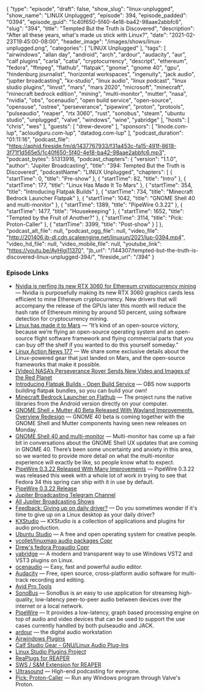 {
  "type": "episode",
  "draft": false,
  "show_slug": "linux-unplugged",
  "show_name": "LINUX Unplugged",
  "episode": 394,
  "episode_padded": "0394",
  "episode_guid": "1c40f650-5f40-4e18-ba42-98aae2abbfc6",
  "slug": "394",
  "title": "Tempted But the Truth is Discovered",
  "description": "After all these years, what's made us stick with Linux?",
  "date": "2021-02-23T19:45:00-08:00",
  "header_image": "/images/shows/linux-unplugged.png",
  "categories": [
    "LINUX Unplugged"
  ],
  "tags": [
    "airwindows",
    "allan day",
    "android",
    "arch",
    "ardour",
    "audacity",
    "aur",
    "calf plugins",
    "carla",
    "catia",
    "cryptocurrency",
    "descript",
    "ethereum",
    "fedora",
    "ffmpeg",
    "flathub",
    "flatpak",
    "gnome",
    "gnome 40",
    "gpu",
    "hindenburg journalist",
    "horizontal workspaces",
    "ingenuity",
    "jack audio",
    "jupiter broadcasting",
    "kx-studio",
    "linux audio",
    "linux podcast",
    "linux studio plugins",
    "linvst",
    "mars",
    "mars 2020",
    "microsoft",
    "minecraft",
    "minecraft bedrock edition",
    "mining",
    "multi-monitor",
    "mutter",
    "nasa",
    "nvidia",
    "obs",
    "ocenaudio",
    "open build service",
    "open-source",
    "opensuse",
    "ostree",
    "perseverance",
    "pipewire",
    "proton",
    "protools",
    "pulseaudio",
    "reaper",
    "rtx 3060",
    "rust",
    "sonobus",
    "steam",
    "ubuntu studio",
    "unplugged",
    "valve",
    "windows",
    "wine",
    "yabridge"
  ],
  "hosts": [
    "chris",
    "wes"
  ],
  "guests": [
    "drew-devore"
  ],
  "sponsors": [
    "linode.com-lup",
    "acloudguru.com-lup",
    "datadog.com-lup"
  ],
  "podcast_duration": "01:11:16",
  "podcast_file": "https://aphid.fireside.fm/d/1437767933/f31a453c-fa15-491f-8618-3f71f1d565e5/1c40f650-5f40-4e18-ba42-98aae2abbfc6.mp3",
  "podcast_bytes": 51313916,
  "podcast_chapters": {
    "version": "1.1.0",
    "author": "Jupiter Broadcasting",
    "title": "394: Tempted But the Truth is Discovered",
    "podcastName": "LINUX Unplugged",
    "chapters": [
      {
        "startTime": 0,
        "title": "Pre-show"
      },
      {
        "startTime": 82,
        "title": "Intro"
      },
      {
        "startTime": 177,
        "title": "Linux Has Made It To Mars"
      },
      {
        "startTime": 354,
        "title": "Introducing Flatpak Builds"
      },
      {
        "startTime": 734,
        "title": "Minecraft Bedrock Launcher Flatpak"
      },
      {
        "startTime": 1042,
        "title": "GNOME Shell 40 and multi-monitor"
      },
      {
        "startTime": 1389,
        "title": "PipeWire 0.3.22"
      },
      {
        "startTime": 1477,
        "title": "Housekeeping"
      },
      {
        "startTime": 1652,
        "title": "Tempted by the Fruit of Another?"
      },
      {
        "startTime": 3114,
        "title": "Pick: Proton-Caller"
      },
      {
        "startTime": 3399,
        "title": "Post-show"
      }
    ]
  },
  "podcast_alt_file": null,
  "podcast_ogg_file": null,
  "video_file": "http://201406.jb-dl.cdn.scaleengine.net/linuxun/2021/lup-0394.mp4",
  "video_hd_file": null,
  "video_mobile_file": null,
  "youtube_link": "https://youtu.be/AyHlgi11370",
  "jb_url": "/144307/tempted-but-the-truth-is-discovered-linux-unplugged-394/",
  "fireside_url": "/394"
}


### Episode Links

  * [Nvidia is nerfing its new RTX 3060 for Ethereum cryptocurrency mining](https://www.theverge.com/2021/2/18/22289154/nvidia-rtx-3060-ethereum-mining-drivers-limit-cryptocurrency "Nvidia is nerfing its new RTX 3060 for Ethereum cryptocurrency mining") — Nvidia is purposefully making its new RTX 3060 graphics cards less efficient to mine Ethereum cryptocurrency. New drivers that will accompany the release of the GPUs later this month will reduce the hash rate of Ethereum mining by around 50 percent, using software detection for cryptocurrency mining.
  * [Linux has made it to Mars](https://www.theverge.com/2021/2/19/22291324/linux-perseverance-mars-curiosity-ingenuity "Linux has made it to Mars") — “It’s kind of an open-source victory, because we’re flying an open-source operating system and an open-source flight software framework and flying commercial parts that you can buy off the shelf if you wanted to do this yourself someday.”
  * [Linux Action News 177](https://linuxactionnews.com/177 "Linux Action News 177") — We share some exclusive details about the Linux-powered gear that just landed on Mars, and the open-source frameworks that make it possible.
  * [[Video] NASA’s Perseverance Rover Sends New Video and Images of the Red Planet](https://www.youtube.com/watch?t=4024&v=gYQwuYZbA6o&feature=youtu.be "\[Video\] NASA’s Perseverance Rover Sends New Video and Images of the Red Planet")
  * [Introducing Flatpak Builds - Open Build Service](https://openbuildservice.org/2021/02/18/introducing-flatpak-builds/ "Introducing Flatpak Builds - Open Build Service") — OBS now supports building flatpak bundles, so you can build your own!
  * [Minecraft Bedrock Launcher on Flathub](https://flathub.org/apps/details/io.mrarm.mcpelauncher "Minecraft Bedrock Launcher on Flathub") — The project runs the native libraries from the Android version directly on your computer.
  * [GNOME Shell + Mutter 40 Beta Released With Wayland Improvements, Overview Redesign](https://www.phoronix.com/scan.php?page=news_item&px=GNOME-Shell-Mutter-40-Beta "GNOME Shell + Mutter 40 Beta Released With Wayland Improvements, Overview Redesign") — GNOME 40 beta is coming together with the GNOME Shell and Mutter components having seen new releases on Monday.
  * [GNOME Shell 40 and multi-monitor](https://blogs.gnome.org/shell-dev/2021/02/23/gnome-shell-40-and-multi-monitor/ "GNOME Shell 40 and multi-monitor") — Multi-monitor has come up a fair bit in conversations about the GNOME Shell UX updates that are coming in GNOME 40. There’s been some uncertainty and anxiety in this area, so we wanted to provide more detail on what the multi-monitor experience will exactly be like, so people know what to expect.
  * [PipeWire 0.3.22 Released With Many Improvements](https://www.phoronix.com/scan.php?page=news_item&px=PipeWire-0.3.22-Released "PipeWire 0.3.22 Released With Many Improvements") — PipeWire 0.3.22 was released this week with a whole lot of work in trying to see that Fedora 34 this spring can ship with it in use by default.
  * [PipeWire 0.3.22 Release](https://gitlab.freedesktop.org/pipewire/pipewire/-/releases/0.3.22 "PipeWire 0.3.22 Release")
  * [Jupiter Broadcasting Telegram Channel](http://jupiterbroadcasting.com/telegram "Jupiter Broadcasting Telegram Channel")
  * [All Jupiter Broadcasting Shows](https://feed.jupiter.zone/allshows "All Jupiter Broadcasting Shows")
  * [Feedback: Giving up on daily driver?](https://slexy.org/view/s2AWB7JifB "Feedback: Giving up on daily driver?") — Do you sometimes wonder if it's time to give up on a Linux desktop as your daily driver?
  * [KXStudio](https://kx.studio/ "KXStudio") — KXStudio is a collection of applications and plugins for audio production.
  * [Ubuntu Studio](https://ubuntustudio.org/ "Ubuntu Studio") — A free and open operating system for creative people.
  * [ycollet/linuxmao audio packages Copr](https://copr.fedorainfracloud.org/coprs/ycollet/linuxmao/ "ycollet/linuxmao audio packages Copr")
  * [Drew's fedora Proaudio Copr](https://copr.fedorainfracloud.org/coprs/drewofdoom/fedora-proaudio/ "Drew's fedora Proaudio Copr")
  * [yabridge](https://github.com/robbert-vdh/yabridge "yabridge") — A modern and transparent way to use Windows VST2 and VST3 plugins on Linux.
  * [ocenaudio](https://www.ocenaudio.com/ "ocenaudio") — Easy, fast and powerful audio editor.
  * [Audacity](https://www.audacityteam.org/ "Audacity") — Free, open source, cross-platform audio software for multi-track recording and editing.
  * [Avid Pro Tools](https://www.avid.com/pro-tools "Avid Pro Tools")
  * [SonoBus](https://sonobus.net/ "SonoBus") — SonoBus is an easy to use application for streaming high-quality, low-latency peer-to-peer audio between devices over the internet or a local network.
  * [PipeWire](https://pipewire.org/ "PipeWire") — It provides a low-latency, graph based processing engine on top of audio and video devices that can be used to support the use cases currently handled by both pulseaudio and JACK.
  * [ardour](https://ardour.org/ "ardour") — the digital audio workstation
  * [Airwindows Plugins](http://www.airwindows.com/ "Airwindows Plugins")
  * [Calf Studio Gear - GNU/Linux Audio Plug-Ins](https://calf-studio-gear.org/ "Calf Studio Gear - GNU/Linux Audio Plug-Ins")
  * [Linux Studio Plugins Project](https://lsp-plug.in/ "Linux Studio Plugins Project")
  * [ReaPlugs for REAPER](https://www.reaper.fm/reaplugs/ "ReaPlugs for REAPER")
  * [SWS / S&M Extension for REAPER](https://www.sws-extension.org/ "SWS / S&M Extension for REAPER")
  * [Ultrasound](https://ultraschall.fm/ "Ultrasound") — High-end podcasting for everyone.
  * [Pick: Proton-Caller](https://github.com/caverym/proton-caller "Pick: Proton-Caller") — Run any Windows program through Valve's Proton.


